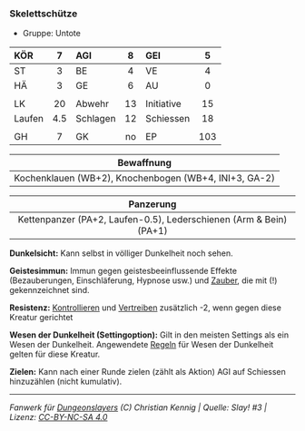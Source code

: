 ### Skelettschütze

- Gruppe: Untote

| KÖR    |  7  | AGI      |  8  | GEI        |  5  |
| :----- | :-: | :------- | :-: | :--------- | :-: |
| ST     |  3  | BE       |  4  | VE         |  4  |
| HÄ     |  3  | GE       |  6  | AU         |  0  |
|        |     |          |     |            |     |
| LK     | 20  | Abwehr   | 13  | Initiative | 15  |
| Laufen | 4.5 | Schlagen | 12  | Schiessen  | 18  |
|        |     |          |     |            |     |
| GH     |  7  | GK       | no  | EP         | 103 |

|                      Bewaffnung                       |
| :---------------------------------------------------: |
| Kochenklauen (WB+2), Knochenbogen (WB+4, INI+3, GA-2) |

|                             Panzerung                              |
| :----------------------------------------------------------------: |
| Kettenpanzer (PA+2, Laufen-0.5), Lederschienen (Arm & Bein) (PA+1) |

**Dunkelsicht:** Kann selbst in völliger Dunkelheit noch sehen.

**Geistesimmun:** Immun gegen geistesbeeinflussende Effekte (Bezauberungen, Einschläferung, Hypnose usw.) und [Zauber](../../fanwerk/zauber/zauber.md), die mit (!) gekennzeichnet sind.

**Resistenz:** [Kontrollieren](../../grw/zauber/kontrollieren.md) und [Vertreiben](../../grw/zauber/vertreiben.md) zusätzlich -2, wenn gegen diese Kreatur gerichtet

**Wesen der Dunkelheit (Settingoption):** Gilt in den meisten Settings als ein Wesen der Dunkelheit. Angewendete [Regeln](../../grw/regeln-proben.md) für Wesen der Dunkelheit gelten für diese Kreatur.

**Zielen:** Kann nach einer Runde zielen (zählt als Aktion) AGI auf Schiessen hinzuzählen (nicht kumulativ).

---

_Fanwerk für [Dungeonslayers](https://www.dungeonslayers.net/) (C) Christian Kennig | Quelle: Slay! #3 | Lizenz: [CC-BY-NC-SA 4.0](https://creativecommons.org/licenses/by-nc-sa/4.0/deed.de)_

